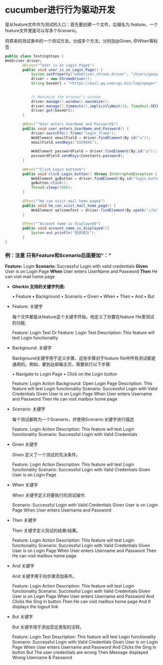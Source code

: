 # cucumber进行行为驱动开发

是从feature文件作为测试的入口：首先要创建一个文件，后缀名为.feature。一个feature文件里面可以写多个Scenario。

将原来的测试类中的一个测试方法，分成多个方法，分别加@Given, @When等标签

```java
public class TestingSteps {
WebDriver driver;
		@Given("^User is on Login Page$")
		public void user_is_on_Login_Page() {
			System.setProperty("webdriver.chrome.driver", "/Users/gaoyan/eclipse-workspace/driver/chromedriver");
			driver = new ChromeDriver();
			String baseUrl = "<https://mail.qq.com/cgi-bin/loginpage>";
			
		
			// Maximize the browser's window
			driver.manage().window().maximize();
			driver.manage().timeouts().implicitlyWait(10, TimeUnit.SECONDS);
			driver.get(baseUrl);
		}
		
		@When("^User enters UserName and Password$")
		public void user_enters_UserName_and_Password() {
			driver.switchTo().frame("login_frame");
			WebElement emailField = driver.findElement(By.id("u"));
			emailField.sendKeys("5159045");
			
			WebElement passwordField = driver.findElement(By.id("p"));
			passwordField.sendKeys(Constants.password);
		}
		
		@When("^Click Login button$")
		public void click_Login_button() throws InterruptedException {
			WebElement goButton = driver.findElement(By.id("login_button"));
			goButton.click();
			Thread.sleep(3000);
		}
		
		@Then("^He can visit mail home page$")
		public void he_can_visit_mail_home_page() {
			WebElement welcomeText = driver.findElement(By.xpath("//b[text()='Diana']"));
		}
		
		@Then("^Account name is displayed$")
		public void account_name_is_displayed(){
			System.out.println("登录成功");
		}
}	
```

### 例：注意 只有Feature和Scenario后面要加“：”

**Feature:** Login
**Scenario:** Successful Login with valid credentials
**Given** User is on Login Page
**When** User enters UserName and Password
**Then** He can visit mail home page

- **Gherkin 支持的关键字列表:**
    
    • Feature
    • Background
    • Scenario
    • Given
    • When
    • Then
    • And
    • But
    
- Feature: 关键字
    
    每个文件都是从feature这个关键字开始，他定义了你要在feature file里测试的功能.
    
    Feature: Login Test
    Or
    Feature: Login Test
    Description: This feature will test Login functionality
    
- Background: 关键字
    
    Background关键字用于定义步骤，这些步骤对于feature file中所有测试都是通用的。例如，要到达邮箱主页，需要执行以下步骤:
    
    • Navigate to Login Page
    • Click on the Login button
    
    Feature: Login Action
    Background: Open Login Page
    Description: This feature will test Login functionality 
    Scenario: Successful Login with Valid Credentials
    Given User is on Login Page
    When User enters Username and Password
    Then He can visit mailbox home page
    
- Scenario: 关键字
    
    每个测试都称为一个Scenario，并使用Scenario:关键字进行描述
    
    Feature: Login Action
    Description: This feature will test Login functionality
    Scenario: Successful Login with Valid Credentials
    
- Given 关键字
    
    Given 定义了一个测试的先决条件。
    
    Feature: Login Action
    Description: This feature will test Login functionality
    Scenario: Successful Login with Valid Credentials
    Given User is on Login Page
    
- When 关键字
    
    When 关键字定义将要执行的测试操作. 
    
    Scenario: Successful Login with Valid Credentials
    Given User is on Login Page
    When User enters Username and Password
    
- Then 关键字
    
    Then 关键字定义测试的结果/结果。
    
    Feature: Login Action
    Description: This feature will test Login functionality
    Scenario: Successful Login with Valid Credentials
    Given User is on Login Page
    When User enters Username and Password
    Then He can visit mailbox home page
    
- And 关键字
    
    And 关键字用于向步骤添加条件。
    
    Feature: Login Action
    Description: This feature will test Login functionality
    Scenario: Successful Login with Valid Credentials
    Given User is on Login Page
    When User enters Username and Password
    And Clicks the Sing In button
    Then He can visit mailbox home page
    And It displays the logout link
    
- But 关键字
    
    But 关键字用于添加否定类型的注释。
    
    Feature: Login Test
    Description: This feature will test Login functionality
    Scenario: Successful Login with Valid Credentials
    Given User is on Login Page
    When User enters Username and Password
    And Clicks the Sing In button
    But The user credentials are wrong
    Then Message displayed Wrong Username & Password